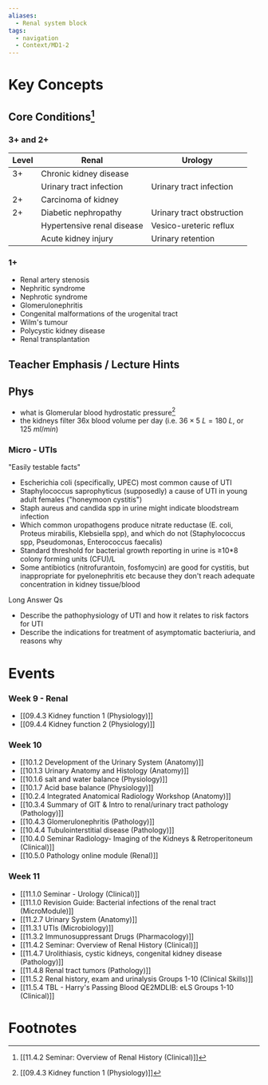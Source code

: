 ```yaml
---
aliases:
  - Renal system block
tags:
  - navigation
  - Context/MD1-2
---
```


# Key Concepts

## Core Conditions[^1]
### 3+ and 2+

| Level | Renal                      | Urology                   |
| ----- | -------------------------- | ------------------------- |
| 3+    | Chronic kidney disease<br> |                           |
|       | Urinary tract infection    | Urinary tract infection   |
| 2+    | Carcinoma of kidney        |                           |
| 2+    | Diabetic nephropathy       | Urinary tract obstruction |
|       | Hypertensive renal disease | Vesico-ureteric reflux    |
|       | Acute kidney injury        | Urinary retention         |
### 1+
- Renal artery stenosis
- Nephritic syndrome
- Nephrotic syndrome
- Glomerulonephritis
- Congenital malformations of the urogenital tract
- Wilm's tumour
- Polycystic kidney disease
- Renal transplantation

## Teacher Emphasis / Lecture Hints

## Phys
- what is Glomerular blood hydrostatic pressure[^2]
- the kidneys filter 36x blood volume per day (i.e. ${ 36 \times 5\ L = 180\ L }$, or ${125\ ml/min}$)
### Micro - UTIs
"Easily testable facts"
- Escherichia coli (specifically, UPEC) most common cause of UTI
- Staphylococcus saprophyticus (supposedly) a cause of UTI in young adult females ("honeymoon cystitis")
- Staph aureus and candida spp in urine might indicate bloodstream infection
- Which common uropathogens produce nitrate reductase (E. coli, Proteus mirabilis, Klebsiella spp), and which do not (Staphylococcus spp, Pseudomonas, Enterococcus faecalis)
- Standard threshold for bacterial growth reporting in urine is ≥10*8 colony forming units (CFU)/L
- Some antibiotics (nitrofurantoin, fosfomycin) are good for cystitis, but inappropriate for pyelonephritis etc because they don't reach adequate concentration in kidney tissue/blood

Long Answer Qs
- Describe the pathophysiology of UTI and how it relates to risk factors for UTI
- Describe the indications for treatment of asymptomatic bacteriuria, and reasons why

# Events
### Week 9 - Renal
- [[09.4.3 Kidney function 1 (Physiology)]]
- [[09.4.4 Kidney function 2 (Physiology)]]
### Week 10
- [[10.1.2 Development of the Urinary System (Anatomy)]]
- [[10.1.3 Urinary Anatomy and Histology (Anatomy)]]
- [[10.1.6 salt and water balance (Physiology)]]
- [[10.1.7 Acid base balance (Physiology)]]
- [[10.2.4 Integrated Anatomical Radiology Workshop (Anatomy)]]
- [[10.3.4 Summary of GIT & Intro to renal/urinary tract pathology (Pathology)]]
- [[10.4.3 Glomerulonephritis (Pathology)]]
- [[10.4.4 Tubulointerstitial disease (Pathology)]]
- [[10.4.0 Seminar Radiology- Imaging of the Kidneys & Retroperitoneum (Clinical)]]
- [[10.5.0 Pathology online module (Renal)]]
### Week 11
- [[11.1.0 Seminar - Urology (Clinical)]]
- [[11.1.0 Revision Guide: Bacterial infections of the renal tract (MicroModule)]]
- [[11.2.7 Urinary System (Anatomy)]]
- [[11.3.1 UTIs (Microbiology)]]
- [[11.3.2 Immunosuppressant Drugs (Pharmacology)]]
- [[11.4.2 Seminar: Overview of Renal History (Clinical)]]
- [[11.4.7 Urolithiasis, cystic kidneys, congenital kidney disease (Pathology)]]
- [[11.4.8 Renal tract tumors (Pathology)]]
- [[11.5.2 Renal history, exam and urinalysis Groups 1-10 (Clinical Skills)]]
- [[11.5.4 TBL - Harry's Passing Blood QE2MDLIB: eLS Groups 1-10 (Clinical)]]
# Footnotes

[^1]: [[11.4.2 Seminar: Overview of Renal History (Clinical)]]
[^2]: [[09.4.3 Kidney function 1 (Physiology)]]